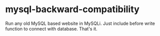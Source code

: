 # mysql-backward-compatibility
Run any old MySQL based website in MySQLi. Just include before write function to connect with database. That's it.
